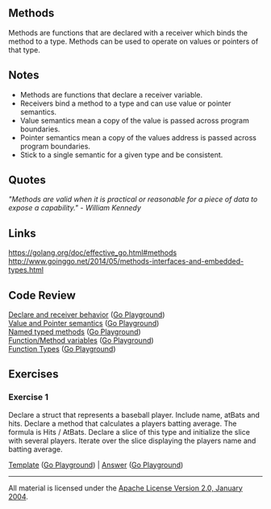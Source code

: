 ## Methods

Methods are functions that are declared with a receiver which binds the method to a type. Methods can be used to operate on values or pointers of that type.

## Notes

* Methods are functions that declare a receiver variable.
* Receivers bind a method to a type and can use value or pointer semantics.
* Value semantics mean a copy of the value is passed across program boundaries.
* Pointer semantics mean a copy of the values address is passed across program boundaries.
* Stick to a single semantic for a given type and be consistent.

## Quotes

_"Methods are valid when it is practical or reasonable for a piece of data to expose a capability." - William Kennedy_

## Links

https://golang.org/doc/effective_go.html#methods  
http://www.goinggo.net/2014/05/methods-interfaces-and-embedded-types.html

## Code Review

[Declare and receiver behavior](example1/example1.go) ([Go Playground](https://play.golang.org/p/-outqMAJRD))  
[Value and Pointer semantics](example5/example5.go) ([Go Playground](https://play.golang.org/p/wPLJeTyhj6))  
[Named typed methods](example2/example2.go) ([Go Playground](https://play.golang.org/p/9WeR1rShIa))  
[Function/Method variables](example3/example3.go) ([Go Playground](https://play.golang.org/p/Ewhk87BiWA))  
[Function Types](example4/example4.go) ([Go Playground](https://play.golang.org/p/EZQPrC9qsx))

## Exercises

### Exercise 1

Declare a struct that represents a baseball player. Include name, atBats and hits. Declare a method that calculates a players batting average. The formula is Hits / AtBats. Declare a slice of this type and initialize the slice with several players. Iterate over the slice displaying the players name and batting average.

[Template](exercises/template1/template1.go) ([Go Playground](https://play.golang.org/p/IG5uqVRTrc)) | 
[Answer](exercises/exercise1/exercise1.go) ([Go Playground](https://play.golang.org/p/1vr9fCLEO8))
___
All material is licensed under the [Apache License Version 2.0, January 2004](http://www.apache.org/licenses/LICENSE-2.0).
